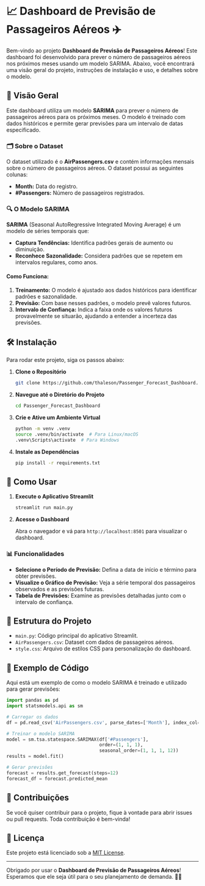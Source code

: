# 📈 Dashboard de Previsão de Passageiros Aéreos ✈️

Bem-vindo ao projeto **Dashboard de Previsão de Passageiros Aéreos**! Este dashboard foi desenvolvido para prever o número de passageiros aéreos nos próximos meses usando um modelo SARIMA. Abaixo, você encontrará uma visão geral do projeto, instruções de instalação e uso, e detalhes sobre o modelo.

## 🚀 Visão Geral

Este dashboard utiliza um modelo **SARIMA** para prever o número de passageiros aéreos para os próximos meses. O modelo é treinado com dados históricos e permite gerar previsões para um intervalo de datas especificado. 

### 🗂️ Sobre o Dataset

O dataset utilizado é o **AirPassengers.csv** e contém informações mensais sobre o número de passageiros aéreos. O dataset possui as seguintes colunas:

- **Month:** Data do registro.
- **#Passengers:** Número de passageiros registrados.

### 🔍 O Modelo SARIMA

**SARIMA** (Seasonal AutoRegressive Integrated Moving Average) é um modelo de séries temporais que:

- **Captura Tendências:** Identifica padrões gerais de aumento ou diminuição.
- **Reconhece Sazonalidade:** Considera padrões que se repetem em intervalos regulares, como anos.

#### **Como Funciona:**
1. **Treinamento:** O modelo é ajustado aos dados históricos para identificar padrões e sazonalidade.
2. **Previsão:** Com base nesses padrões, o modelo prevê valores futuros.
3. **Intervalo de Confiança:** Indica a faixa onde os valores futuros provavelmente se situarão, ajudando a entender a incerteza das previsões.

## 🛠️ Instalação

Para rodar este projeto, siga os passos abaixo:

1. **Clone o Repositório**

   ```sh
   git clone https://github.com/thaleson/Passenger_Forecast_Dashboard.git
   ```

2. **Navegue até o Diretório do Projeto**

   ```sh
   cd Passenger_Forecast_Dashboard
   ```

3. **Crie e Ative um Ambiente Virtual**

   ```sh
   python -m venv .venv
   source .venv/bin/activate  # Para Linux/macOS
   .venv\Scripts\activate  # Para Windows
   ```

4. **Instale as Dependências**

   ```sh
   pip install -r requirements.txt
   ```

## 🚀 Como Usar

1. **Execute o Aplicativo Streamlit**

   ```sh
   streamlit run main.py
   ```

2. **Acesse o Dashboard**

   Abra o navegador e vá para `http://localhost:8501` para visualizar o dashboard.

### 📊 Funcionalidades

- **Selecione o Período de Previsão:** Defina a data de início e término para obter previsões.
- **Visualize o Gráfico de Previsão:** Veja a série temporal dos passageiros observados e as previsões futuras.
- **Tabela de Previsões:** Examine as previsões detalhadas junto com o intervalo de confiança.

## 📂 Estrutura do Projeto

- `main.py`: Código principal do aplicativo Streamlit.
- `AirPassengers.csv`: Dataset com dados de passageiros aéreos.
- `style.css`: Arquivo de estilos CSS para personalização do dashboard.

## 📑 Exemplo de Código

Aqui está um exemplo de como o modelo SARIMA é treinado e utilizado para gerar previsões:

```python
import pandas as pd
import statsmodels.api as sm

# Carregar os dados
df = pd.read_csv('AirPassengers.csv', parse_dates=['Month'], index_col='Month')

# Treinar o modelo SARIMA
model = sm.tsa.statespace.SARIMAX(df['#Passengers'], 
                                  order=(1, 1, 1),
                                  seasonal_order=(1, 1, 1, 12))
results = model.fit()

# Gerar previsões
forecast = results.get_forecast(steps=12)
forecast_df = forecast.predicted_mean
```

## 📝 Contribuições

Se você quiser contribuir para o projeto, fique à vontade para abrir issues ou pull requests. Toda contribuição é bem-vinda!

## 📜 Licença

Este projeto está licenciado sob a [MIT License](LICENSE).



---

Obrigado por usar o **Dashboard de Previsão de Passageiros Aéreos**! Esperamos que ele seja útil para o seu planejamento de demanda. 🚀✨
